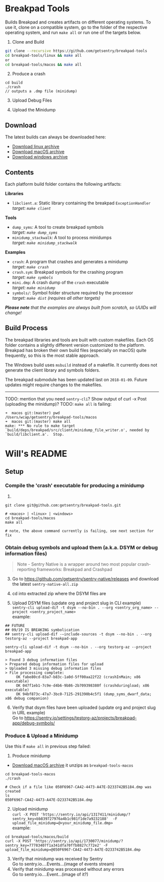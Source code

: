 # Breakpad Tools

Builds Breakpad and creates artifacts on different operating systems. To use it,
clone on a compatible system, go to the folder of the respective operating
system, and run `make all` or run one of the targets below.

1. Clone and Build
```sh
git clone --recursive https://github.com/getsentry/breakpad-tools
cd breakpad-tools/linux && make all
or
cd breakpad-tools/macos && make all
```

2. Produce a crash
```
cd build
./crash
// outputs a .dmp file (minidump)
```

3. Upload Debug Files

4. Upload the Minidump

## Download

The latest builds can always be downloaded here:

* [Download linux archive](https://s3.amazonaws.com/getsentry-builds/getsentry/breakpad-tools/breakpad-tools-linux.zip)
* [Download macOS archive](https://s3.amazonaws.com/getsentry-builds/getsentry/breakpad-tools/breakpad-tools-macos.zip)
* [Download windows archive](https://s3.amazonaws.com/getsentry-builds/getsentry/breakpad-tools/windows/breakpad-tools-windows.zip)

## Contents

Each platform build folder contains the following artifacts:

**Libraries**

* `libclient.a`: Static library containing the breakpad `ExceptionHandler`<br>
  _target: `make client`_

**Tools**

* `dump_syms`: A tool to create breakpad symbols<br>
  _target: `make dump_syms`_
* `minidump_stackwalk`: A tool to process minidumps<br>
  _target: `make minidump_stackwalk`_

**Examples**

* `crash`: A program that crashes and generates a minidump<br>
  _target: `make crash`_
* `crash.sym`: Breakpad symbols for the crashing program<br>
  _target: `make symbols`_
* `mini.dmp`: A crash dump of the `crash` executable<br>
  _target: `make minidump`_
* `symbols/`: Symbol folder structure required by the processor<br>
  _target: `make dist` (requires all other targets)_

_**Please note** that the examples are always built from scratch, so UUIDs will
change!_

## Build Process

The breakpad libraries and tools are built with custom makefiles. Each OS folder
contains a slightly different version customized to the platform. Breakpad has
broken their own build files (especially on macOS) quite frequently, so this is
the most stable approach.

The Windows build uses `msbuild` instead of a makefile. It currently does not
generate the client library and symbols folders.

The breakpad submodule has been updated last on `2018-01-09`. Future updates
might require changes to the makefiles.


------------------------------------------------------------------------------------------------------
TODO: mention that you need `sentry-cli`? Show output of curl -x Post (uploading the minidump)?
TODO: `make all` is failing:
```
➜  macos git:(master) pwd
/Users/wcap/getsentry/breakpad-tools/macos
➜  macos git:(master) make all
make: *** No rule to make target `build/deps/breakpad/src/client/minidump_file_writer.o', needed by `build/libclient.a'.  Stop.
```


# Will's README
## Setup
### Compile the 'crash' executable for producing a minidump
1. 
```
git clone git@github.com:getsentry/breakpad-tools.git

# <macos> | <linux> | <windows>
cd breakpad-tools/macos
make all

# note, the above command currently is failing, see next section for fix
```

### Obtain debug symbols and upload them (a.k.a. DSYM or debug information files)
> Note - Sentry Native is a wrapper around two most popular crash-reporting frameworks: Breakpad and Crashpad

3. Go to https://github.com/getsentry/sentry-native/releases and download the latest `sentry-native-all.zip`  

4. cd into extracted zip where the DSYM files are

5. Upload DSYM files (update org and project slug in CLI example)  
`sentry-cli upload-dif -t dsym --no-bin . --org <sentry_org_name> --project <sentry_project_name>`  
example:  
```
## FUTURE 
## 09/19 IS BREAKING symbolication
## sentry-cli upload-dif -—include-sources -t dsym --no-bin . --org testorg-az --project breakpad-app 

sentry-cli upload-dif -t dsym --no-bin . --org testorg-az --project breakpad-app

> Found 3 debug information files
> Prepared debug information files for upload
> Uploaded 3 missing debug information files
> File processing complete:
     OK fabe80cd-83a7-b83c-1a0d-5ff00aa22f22 (crashInMain; x86 executable)
     OK 047f1eb1-7c9e-d4b6-9b86-2b709398380f (crashduringload; x86 executable)
     OK 94bf873c-47a7-3bc0-7125-291390b4c5f1 (dump_syms_dwarf_data; x86 debug companion)
```
6. Verify that dsym files have been uploaded (update org and project slug in URL example)  
Go to https://sentry.io/settings/testorg-az/projects/breakpad-app/debug-symbols/

### Produce & Upload a Minidump
Use this if `make all` in previous step failed:
1. Produce minidump  
- [Download macOS archive](https://s3.amazonaws.com/getsentry-builds/getsentry/breakpad-tools/breakpad-tools-macos.zip) it unzips as `breakpad-tools-macos`
```
cd breakpad-tools-macos
./crash

# Check if a file like 050F6967-CA42-4473-A47E-D233742B5184.dmp was created
ls
050F6967-CA42-4473-A47E-D233742B5184.dmp
```  


2. Upload minidump  
`curl -X POST 'https://sentry.io/api/1317411/minidump/?sentry_key=bb839727976a4b1c981f1de7a9232188'  -F upload_file_minidump=@<your_minidump_file.dmp>`  
example:  
```
cd breakpad-tools/macos/build
curl -X POST 'https://sentry.io/api/1730077/minidump/?sentry_key=77783407f1a341dfa70ffb8827c772e2' -F upload_file_minidump=@050F6967-CA42-4473-A47E-D233742B5184.dmp
```

3. Verify that minidump was received by Sentry  
Go to sentry.io....Events...(image of events stream)
4. Verify that minidump was processed without any errors  
Go to sentry.io....Event...(image of it?)



